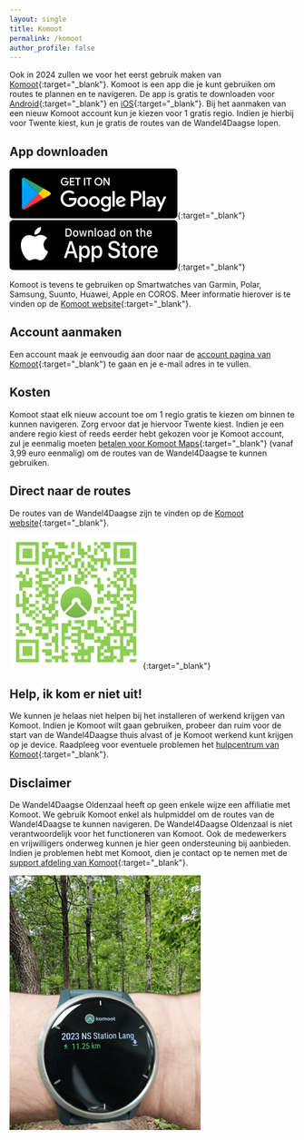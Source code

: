 ```yaml
---
layout: single
title: Komoot
permalink: /komoot
author_profile: false
---
```


Ook in 2024 zullen we voor het eerst gebruik maken van [Komoot](https://www.komoot.com/nl-nl){:target="_blank"}. Komoot is een app die je kunt gebruiken om routes te plannen en te navigeren. De app is gratis te downloaden voor [Android](https://app.adjust.com/qgth52?adgroup=footer&fallback=https%3A%2F%2Fplay.google.com%2Fstore%2Fapps%2Fdetails%3Fid%3Dde.komoot.android%26hl%3Dnl&redirect_macos=https%3A%2F%2Fplay.google.com%2Fstore%2Fapps%2Fdetails%3Fid%3Dde.komoot.android%26hl%3Dnl){:target="_blank"} en [iOS](https://app.adjust.com/qgth52?adgroup=footer&fallback=https%3A%2F%2Fitunes.apple.com%2Fapp%2Fkomoot%2Fid447374873){:target="_blank"}. Bij het aanmaken van een nieuw Komoot account kun je kiezen voor 1 gratis regio. Indien je hierbij voor Twente kiest, kun je gratis de routes van de Wandel4Daagse lopen.

## App downloaden

[![Download Komoot voor Android](/assets/images/komoot/appstore-android-en.svg)](https://app.adjust.com/qgth52?adgroup=footer&fallback=https%3A%2F%2Fplay.google.com%2Fstore%2Fapps%2Fdetails%3Fid%3Dde.komoot.android%26hl%3Dnl&redirect_macos=https%3A%2F%2Fplay.google.com%2Fstore%2Fapps%2Fdetails%3Fid%3Dde.komoot.android%26hl%3Dnl){:target="_blank"} 
[![Download Komoot voor iOS](/assets/images/komoot/appstore-iphone-en.svg)](https://app.adjust.com/qgth52?adgroup=footer&fallback=https%3A%2F%2Fplay.google.com%2Fstore%2Fapps%2Fdetails%3Fid%3Dde.komoot.android%26hl%3Dnl&redirect_macos=https%3A%2F%2Fplay.google.com%2Fstore%2Fapps%2Fdetails%3Fid%3Dde.komoot.android%26hl%3Dnl){:target="_blank"}  

Komoot is tevens te gebruiken op Smartwatches van Garmin, Polar, Samsung, Suunto, Huawei, Apple en COROS. Meer informatie hierover is te vinden op de [Komoot website](https://www.komoot.com/nl-nl/smartwatches){:target="_blank"}.  

## Account aanmaken

Een account maak je eenvoudig aan door naar de [account pagina van Komoot](https://account.komoot.com/signin){:target="_blank"} te gaan en je e-mail adres in te vullen.

## Kosten

Komoot staat elk nieuw account toe om 1 regio gratis te kiezen om binnen te kunnen navigeren. Zorg ervoor dat je hiervoor Twente kiest. Indien je een andere regio kiest of reeds eerder hebt gekozen voor je Komoot account, zul je eenmalig moeten [betalen voor Komoot Maps](https://www.komoot.com/product){:target="_blank"} (vanaf 3,99 euro eenmalig) om de routes van de Wandel4Daagse te kunnen gebruiken.  

## Direct naar de routes

De routes van de Wandel4Daagse zijn te vinden op de [Komoot website](https://www.komoot.com/user/3212223211369){:target="_blank"}.

[![Vind ons op Komoot](/assets/images/findusonkomoot.png)](https://www.komoot.com/user/3212223211369){:target="_blank"}  

## Help, ik kom er niet uit!

We kunnen je helaas niet helpen bij het installeren of werkend krijgen van Komoot. Indien je Komoot wilt gaan gebruiken, probeer dan ruim voor de start van de Wandel4Daagse thuis alvast of je Komoot werkend kunt krijgen op je device. Raadpleeg voor eventuele problemen het [hulpcentrum van Komoot](https://support.komoot.com/hc/nl){:target="_blank"}.

## Disclaimer

De Wandel4Daagse Oldenzaal heeft op geen enkele wijze een affiliatie met Komoot. We gebruik Komoot enkel als hulpmiddel om de routes van de Wandel4Daagse te kunnen navigeren. De Wandel4Daagse Oldenzaal is niet verantwoordelijk voor het functioneren van Komoot. Ook de medewerkers en vrijwilligers onderweg kunnen je hier geen ondersteuning bij aanbieden. Indien je problemen hebt met Komoot, dien je contact op te nemen met de [support afdeling van Komoot](https://support.komoot.com/hc/nl){:target="_blank"}.

![Komoot op Smartwatch](/assets/images/news/2023/komoothorloge.png)